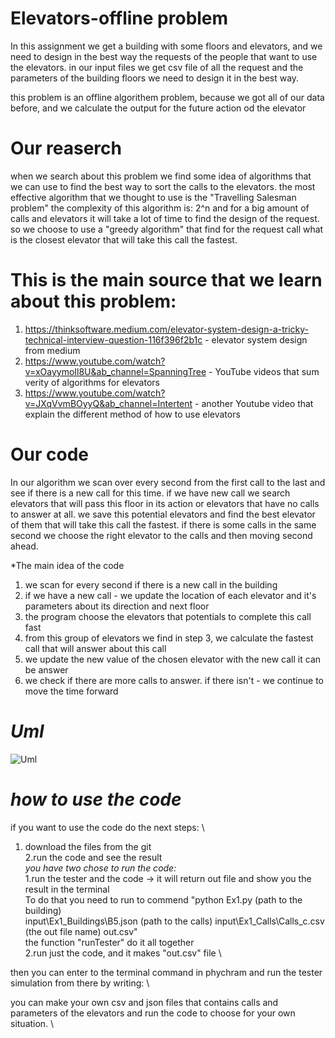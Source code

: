 # Elevators-offline problem
In this assignment we get a building with some floors and elevators, and we need to design in the best way the requests of the people that want to use the elevators.
in our input files we get csv file of all the request and the parameters of the building floors we need to design it in the best way.

this problem is an offline algorithem problem, because we got all of our data before, and we calculate the output for the future action od the elevator

# Our reaserch
when we search about this problem we find some idea of algorithms that we can use to find the best way to sort the calls to the elevators.
the most effective algorithm that we thought to use is the "Travelling Salesman problem"
the complexity of this algorithm is: 2^n and for a big amount of calls and elevators it will take a lot of time to find the design of the request.
<br> 
so we choose to use a "greedy algorithm" that find for the request call what is the closest elevator that will take this call the fastest.
<br>

# This is the main source that we learn about this problem:
1. https://thinksoftware.medium.com/elevator-system-design-a-tricky-technical-interview-question-116f396f2b1c - elevator system design from medium
2. https://www.youtube.com/watch?v=xOayymoIl8U&ab_channel=SpanningTree - YouTube videos that sum verity of algorithms for elevators
3. https://www.youtube.com/watch?v=JXqVvmBOyyQ&ab_channel=Intertent - another Youtube video that explain the different method of how to use elevators


# Our code

In our algorithm we scan over every second from the first call to the last and see if there is a new call for this time.
if we have new call we search elevators that will pass this floor in its action or elevators that have no calls to answer at all.
we save this potential elevators and find the best elevator of them that will take this call the fastest.
if there is some calls in the same second we choose the right elevator to the calls and then moving second ahead.

*The main idea of the code
1. we scan for every second if there is a new call in the building
2. if we have a new call - we update the location of each elevator and it's parameters about its direction and next floor
3. the program choose the elevators that potentials to complete this call fast 
4. from this group of elevators we find in step 3, we calculate the fastest call that will answer about this call
5. we update the new value of the chosen elevator with the new call it can be answer
6. we check if there are more calls to answer. if there isn't - we continue to move the time forward


# *Uml*

![Uml](https://user-images.githubusercontent.com/35407628/142432892-1a4e34bf-bc48-4258-85bd-465122c5a0e7.png)

# *how to use the code*
if you want to use the code do the next steps: \
1. download the files from the git \
2.run the code and see the result \
*you have two chose to run the code:* \
  1.run the tester and the code -> it will return out file and show you the result in the terminal \
  To do that you need to run to commend "python Ex1.py (path to the building) \
  input\Ex1_Buildings\B5.json (path to the calls) input\Ex1_Calls\Calls_c.csv (the out file name) out.csv" \
  the function "runTester" do it all together \
  2.run just the code, and it makes "out.csv" file \

then you can enter to the terminal command in phychram and run the tester simulation from there by writing: \

you can make your own csv and json files that contains calls and parameters of the elevators and run the code to choose for your own situation. \
